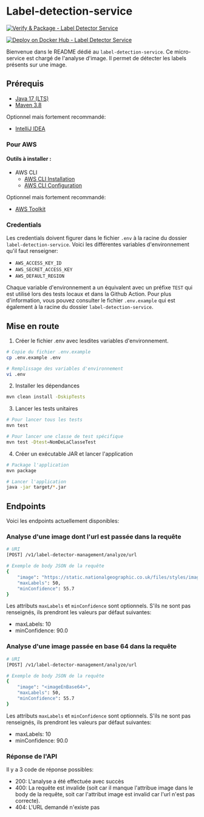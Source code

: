 # Label-detection-service

[![Verify & Package - Label Detector Service](https://github.com/AMT-TEAM07/Labelize/actions/workflows/label-detector-verify.yml/badge.svg)](https://github.com/AMT-TEAM07/Labelize/actions/workflows/label-detector-verify.yml)

[![Deploy on Docker Hub - Label Detector Service](https://github.com/AMT-TEAM07/Labelize/actions/workflows/label-detector-deploy.yml/badge.svg)](https://github.com/AMT-TEAM07/Labelize/actions/workflows/label-detector-deploy.yml)

Bienvenue dans le README dédié au `label-detection-service`. Ce micro-service est chargé de l'analyse d'image. Il permet de détecter les labels présents sur une image.

## Prérequis

- [Java 17 (LTS)](https://adoptium.net/temurin/releases)
- [Maven 3.8](https://maven.apache.org/download.cgi)

Optionnel mais fortement recommandé:

- [IntelliJ IDEA](https://www.jetbrains.com/fr-fr/idea/download/#section=windows)

### Pour AWS

#### Outils à installer :

- AWS CLI
  - [AWS CLI Installation](https://docs.aws.amazon.com/cli/latest/userguide/getting-started-install.html)
  - [AWS CLI Configuration](https://docs.aws.amazon.com/cli/latest/userguide/getting-started-quickstart.html)

Optionnel mais fortement recommandé:

- [AWS Toolkit](https://docs.aws.amazon.com/toolkit-for-jetbrains/latest/userguide/welcome.html)

### Credentials

Les credentials doivent figurer dans le fichier `.env` à la racine du dossier `label-detection-service`. Voici les différentes variables d'environnement qu'il faut renseigner:

- `AWS_ACCESS_KEY_ID`
- `AWS_SECRET_ACCESS_KEY`
- `AWS_DEFAULT_REGION`

Chaque variable d'environnement a un équivalent avec un préfixe `TEST` qui est utilisé lors des tests locaux et dans la Github Action. Pour plus d'information, vous pouvez consulter le fichier `.env.example` qui est également à la racine du dossier `label-detection-service`.

## Mise en route

1. Créer le fichier .env avec lesdites variables d'environnement.

```bash
# Copie du fichier .env.example
cp .env.example .env

# Remplissage des variables d'environnement
vi .env
```

2. Installer les dépendances

```bash
mvn clean install -DskipTests
```

3. Lancer les tests unitaires

```bash
# Pour lancer tous les tests
mvn test

# Pour lancer une classe de test spécifique
mvn test -Dtest=NomDeLaClasseTest
```

4. Créer un exécutable JAR et lancer l'application

```bash
# Package l'application
mvn package

# Lancer l'application
java -jar target/*.jar
```

## Endpoints

Voici les endpoints actuellement disponibles:

### Analyse d'une image dont l'url est passée dans la requête

```bash
# URI
[POST] /v1/label-detector-management/analyze/url

# Exemple de body JSON de la requête
{
    "image": "https://static.nationalgeographic.co.uk/files/styles/image_3200/public/ngts_web_st_insideguide_lausanne_14_hr.jpg",
    "maxLabels": 50,
    "minConfidence": 55.7
}
```

Les attributs `maxLabels` et `minConfidence` sont optionnels. S'ils ne sont pas renseignés, ils prendront les valeurs par défaut suivantes:

- maxLabels: 10
- minConfidence: 90.0

### Analyse d'une image passée en base 64 dans la requête

```bash
# URI
[POST] /v1/label-detector-management/analyze/url

# Exemple de body JSON de la requête
{
    "image": "<imageEnBase64>",
    "maxLabels": 50,
    "minConfidence": 55.7
}
```

Les attributs `maxLabels` et `minConfidence` sont optionnels. S'ils ne sont pas renseignés, ils prendront les valeurs par défaut suivantes:

- maxLabels: 10
- minConfidence: 90.0

### Réponse de l'API

Il y a 3 code de réponse possibles:
* 200: L'analyse a été effectuée avec succès
* 400: La requête est invalide (soit car il manque l'attribue image dans le body de la requête, soit car l'attribut image est invalid car l'url n'est pas correcte).
* 404: L'URL demandé n'existe pas


